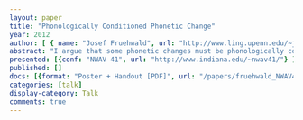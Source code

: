 ```yaml
---
layout: paper
title: "Phonologically Conditioned Phonetic Change"
year: 2012
author: [ { name: "Josef Fruehwald", url: "http://www.ling.upenn.edu/~joseff/" }]
abstract: "I argue that some phonetic changes must be phonologically conditioned from their outset. I support this argument based on two conditioned sound changes in Philadelphia: /ay/ raising and /ey/ raising. /ay/ raising has always interacted opaquely with /t/ and /d/ flapping, suggesting it has always been sensitive to the underlying voicing of the following segment, rather than the phonetic realization of that segment. For /ey/ raising, a following /l/ appeared to favor the direction of the change before the change began, but /eyl/ actually never underwent it. In my analysis, this is because /l/ doesn't meet the phonological definition of the conditioning context, even though it favors the change phonetically."
presented: [{conf: "NWAV 41", url: "http://www.indiana.edu/~nwav41/"} ]
published: []
docs: [{format: "Poster + Handout [PDF]", url: "/papers/fruehwald_NWAV41_poster2.pdf", local: true }]
categories: [talk]
display-category: Talk
comments: true
---
```

